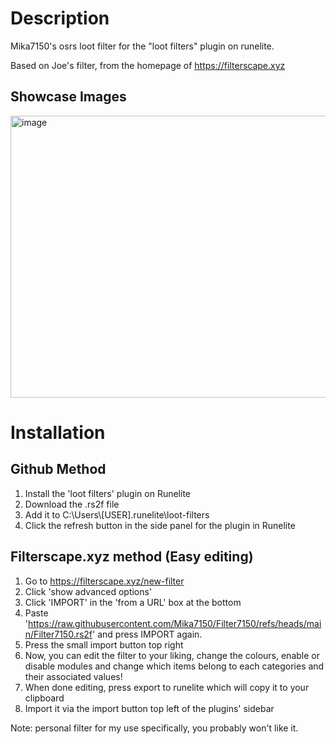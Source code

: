 # Description
Mika7150's osrs loot filter for the "loot filters" plugin on runelite.

Based on Joe's filter, from the homepage of https://filterscape.xyz

## Showcase Images

<img width="798" height="451" alt="image" src="https://github.com/user-attachments/assets/a33222d0-2ab6-40b8-b03f-cb2e17624b21" />

# Installation

## Github Method 
  1. Install the 'loot filters' plugin on Runelite
  2. Download the .rs2f file
  3. Add it to C:\Users\\[USER]\.runelite\loot-filters
  4. Click the refresh button in the side panel for the plugin in Runelite

## Filterscape.xyz method (Easy editing) 
  1. Go to https://filterscape.xyz/new-filter
  2. Click 'show advanced options'
  3. Click 'IMPORT' in the 'from a URL' box at the bottom
  4. Paste 'https://raw.githubusercontent.com/Mika7150/Filter7150/refs/heads/main/Filter7150.rs2f' and press IMPORT again.
  5. Press the small import button top right
  6. Now, you can edit the filter to your liking, change the colours, enable or disable modules and change which items belong to each categories and their associated values!
  7. When done editing, press export to runelite which will copy it to your clipboard
  8. Import it via the import button top left of the plugins' sidebar

Note: personal filter for my use specifically, you probably won't like it.
